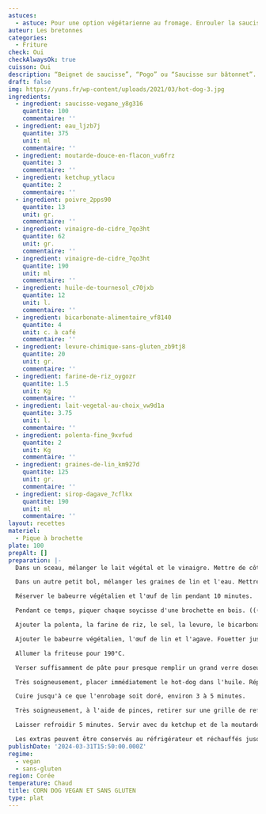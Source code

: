 ```yaml
---
astuces:
  - astuce: Pour une option végétarienne au fromage. Enrouler la saucisse d'une tranche de toastinette avant de tremper le tout dans la pâte à beignet.
auteur: Les bretonnes
categories:
  - Friture
check: Oui
checkAlwaysOk: true
cuisson: Oui
description: “Beignet de saucisse”, “Pogo” ou “Saucisse sur bâtonnet”. C’est une saucisse enrobée d’une pâte, ensuite frit puis zébrée de ketchup et moutarde. Recette pour un corndog par personne. Mais c'est tellement gourmand qu'il vaut mieux en faire 2 par personne.
draft: false
img: https://yuns.fr/wp-content/uploads/2021/03/hot-dog-3.jpg
ingredients:
  - ingredient: saucisse-vegane_y8g316
    quantite: 100
    commentaire: ''
  - ingredient: eau_ljzb7j
    quantite: 375
    unit: ml
    commentaire: ''
  - ingredient: moutarde-douce-en-flacon_vu6frz
    quantite: 3
    commentaire: ''
  - ingredient: ketchup_ytlacu
    quantite: 2
    commentaire: ''
  - ingredient: poivre_2pps90
    quantite: 13
    unit: gr.
    commentaire: ''
  - ingredient: vinaigre-de-cidre_7qo3ht
    quantite: 62
    unit: gr.
    commentaire: ''
  - ingredient: vinaigre-de-cidre_7qo3ht
    quantite: 190
    unit: ml
    commentaire: ''
  - ingredient: huile-de-tournesol_c70jxb
    quantite: 12
    unit: l.
    commentaire: ''
  - ingredient: bicarbonate-alimentaire_vf8140
    quantite: 4
    unit: c. à café
    commentaire: ''
  - ingredient: levure-chimique-sans-gluten_zb9tj8
    quantite: 20
    unit: gr.
    commentaire: ''
  - ingredient: farine-de-riz_oygozr
    quantite: 1.5
    unit: Kg
    commentaire: ''
  - ingredient: lait-vegetal-au-choix_vw9d1a
    quantite: 3.75
    unit: l.
    commentaire: ''
  - ingredient: polenta-fine_9xvfud
    quantite: 2
    unit: Kg
    commentaire: ''
  - ingredient: graines-de-lin_km927d
    quantite: 125
    unit: gr.
    commentaire: ''
  - ingredient: sirop-dagave_7cflkx
    quantite: 190
    unit: ml
    commentaire: ''
layout: recettes
materiel:
  - Pique à brochette
plate: 100
prepAlt: []
preparation: |-
  Dans un sceau, mélanger le lait végétal et le vinaigre. Mettre de côté. (Cela fait du babeurre végétalien)

  Dans un autre petit bol, mélanger les graines de lin et l'eau. Mettre de côté. (Cela fait des œufs de lin végétaliens).

  Réserver le babeurre végétalien et l'œuf de lin pendant 10 minutes.

  Pendant ce temps, piquer chaque soycisse d'une brochette en bois. ((( Pour une option végét gourmande : rouler ensuite une toastinette auteur de la knack )))

  Ajouter la polenta, la farine de riz, le sel, la levure, le bicarbonate de soude et le poivre dans un saladier et fouetter.

  Ajouter le babeurre végétalien, l'œuf de lin et l'agave. Fouetter jusqu'à ce que le tout soit homogène.

  Allumer la friteuse pour 190°C.

  Verser suffisamment de pâte pour presque remplir un grand verre doseur. Plonger chaque hot-dog végétalien dans la pâte à beignet et le tourner pour enrober le tout.

  Très soigneusement, placer immédiatement le hot-dog dans l'huile. Répéter avec les hot-dogs restants. Ne surchargez pas la friteuse.

  Cuire jusqu'à ce que l'enrobage soit doré, environ 3 à 5 minutes.

  Très soigneusement, à l'aide de pinces, retirer sur une grille de refroidissement ou une assiette tapissée de papier absorbant.

  Laisser refroidir 5 minutes. Servir avec du ketchup et de la moutarde ou votre sauce préférée, en zebrant le corn dog.

  Les extras peuvent être conservés au réfrigérateur et réchauffés jusqu'à 5 jours.
publishDate: '2024-03-31T15:50:00.000Z'
regime:
  - vegan
  - sans-gluten
region: Corée
temperature: Chaud
title: CORN DOG VEGAN ET SANS GLUTEN
type: plat
---
```

